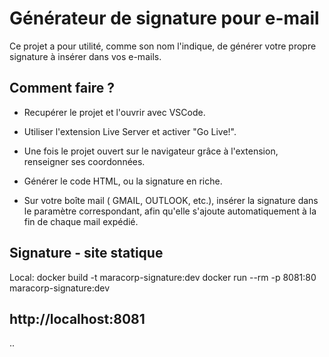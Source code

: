 # Générateur de signature pour e-mail

Ce projet a pour utilité, comme son nom l'indique, de générer votre propre signature à insérer dans vos e-mails.

## Comment faire ?

- Recupérer le projet et l'ouvrir avec VSCode.

- Utiliser l'extension Live Server et activer "Go Live!".

- Une fois le projet ouvert sur le navigateur grâce à l'extension, renseigner ses coordonnées.

- Générer le code HTML, ou la signature en riche.

- Sur votre boîte mail ( GMAIL, OUTLOOK, etc.), insérer la signature dans le paramètre correspondant, afin qu'elle s'ajoute automatiquement à la fin de chaque mail expédié.


## Signature - site statique
Local:
docker build -t maracorp-signature:dev
docker run --rm -p 8081:80 maracorp-signature:dev
## http://localhost:8081

..
